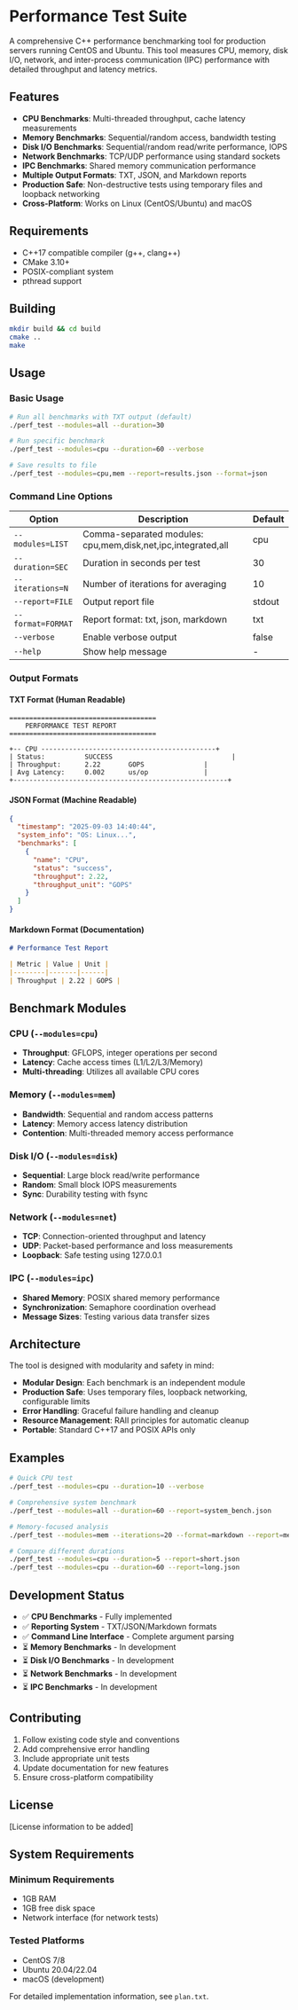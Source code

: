 # Performance Test Suite

A comprehensive C++ performance benchmarking tool for production servers running CentOS and Ubuntu. This tool measures CPU, memory, disk I/O, network, and inter-process communication (IPC) performance with detailed throughput and latency metrics.

## Features

- **CPU Benchmarks**: Multi-threaded throughput, cache latency measurements
- **Memory Benchmarks**: Sequential/random access, bandwidth testing  
- **Disk I/O Benchmarks**: Sequential/random read/write performance, IOPS
- **Network Benchmarks**: TCP/UDP performance using standard sockets
- **IPC Benchmarks**: Shared memory communication performance
- **Multiple Output Formats**: TXT, JSON, and Markdown reports
- **Production Safe**: Non-destructive tests using temporary files and loopback networking
- **Cross-Platform**: Works on Linux (CentOS/Ubuntu) and macOS

## Requirements

- C++17 compatible compiler (g++, clang++)
- CMake 3.10+
- POSIX-compliant system
- pthread support

## Building

```bash
mkdir build && cd build
cmake ..
make
```

## Usage

### Basic Usage

```bash
# Run all benchmarks with TXT output (default)
./perf_test --modules=all --duration=30

# Run specific benchmark
./perf_test --modules=cpu --duration=60 --verbose

# Save results to file
./perf_test --modules=cpu,mem --report=results.json --format=json
```

### Command Line Options

| Option | Description | Default |
|--------|-------------|---------|
| `--modules=LIST` | Comma-separated modules: cpu,mem,disk,net,ipc,integrated,all | cpu |
| `--duration=SEC` | Duration in seconds per test | 30 |
| `--iterations=N` | Number of iterations for averaging | 10 |
| `--report=FILE` | Output report file | stdout |
| `--format=FORMAT` | Report format: txt, json, markdown | txt |
| `--verbose` | Enable verbose output | false |
| `--help` | Show help message | - |

### Output Formats

#### TXT Format (Human Readable)
```
=====================================
    PERFORMANCE TEST REPORT
=====================================

+-- CPU --------------------------------------------+
| Status:          SUCCESS                              |
| Throughput:      2.22       GOPS               |
| Avg Latency:     0.002      us/op              |
+------------------------------------------------------+
```

#### JSON Format (Machine Readable)
```json
{
  "timestamp": "2025-09-03 14:40:44",
  "system_info": "OS: Linux...",
  "benchmarks": [
    {
      "name": "CPU",
      "status": "success", 
      "throughput": 2.22,
      "throughput_unit": "GOPS"
    }
  ]
}
```

#### Markdown Format (Documentation)
```markdown
# Performance Test Report

| Metric | Value | Unit |
|--------|-------|------|
| Throughput | 2.22 | GOPS |
```

## Benchmark Modules

### CPU (`--modules=cpu`)
- **Throughput**: GFLOPS, integer operations per second
- **Latency**: Cache access times (L1/L2/L3/Memory)  
- **Multi-threading**: Utilizes all available CPU cores

### Memory (`--modules=mem`) 
- **Bandwidth**: Sequential and random access patterns
- **Latency**: Memory access latency distribution
- **Contention**: Multi-threaded memory access performance

### Disk I/O (`--modules=disk`)
- **Sequential**: Large block read/write performance
- **Random**: Small block IOPS measurements
- **Sync**: Durability testing with fsync

### Network (`--modules=net`)
- **TCP**: Connection-oriented throughput and latency
- **UDP**: Packet-based performance and loss measurements
- **Loopback**: Safe testing using 127.0.0.1

### IPC (`--modules=ipc`)
- **Shared Memory**: POSIX shared memory performance
- **Synchronization**: Semaphore coordination overhead
- **Message Sizes**: Testing various data transfer sizes

## Architecture

The tool is designed with modularity and safety in mind:

- **Modular Design**: Each benchmark is an independent module
- **Production Safe**: Uses temporary files, loopback networking, configurable limits
- **Error Handling**: Graceful failure handling and cleanup
- **Resource Management**: RAII principles for automatic cleanup
- **Portable**: Standard C++17 and POSIX APIs only

## Examples

```bash
# Quick CPU test
./perf_test --modules=cpu --duration=10 --verbose

# Comprehensive system benchmark  
./perf_test --modules=all --duration=60 --report=system_bench.json

# Memory-focused analysis
./perf_test --modules=mem --iterations=20 --format=markdown --report=memory_analysis.md

# Compare different durations
./perf_test --modules=cpu --duration=5 --report=short.json
./perf_test --modules=cpu --duration=60 --report=long.json
```

## Development Status

- ✅ **CPU Benchmarks** - Fully implemented
- ✅ **Reporting System** - TXT/JSON/Markdown formats  
- ✅ **Command Line Interface** - Complete argument parsing
- ⏳ **Memory Benchmarks** - In development
- ⏳ **Disk I/O Benchmarks** - In development
- ⏳ **Network Benchmarks** - In development
- ⏳ **IPC Benchmarks** - In development

## Contributing

1. Follow existing code style and conventions
2. Add comprehensive error handling
3. Include appropriate unit tests
4. Update documentation for new features
5. Ensure cross-platform compatibility

## License

[License information to be added]

## System Requirements

### Minimum Requirements
- 1GB RAM
- 1GB free disk space  
- Network interface (for network tests)

### Tested Platforms
- CentOS 7/8
- Ubuntu 20.04/22.04
- macOS (development)

For detailed implementation information, see `plan.txt`.